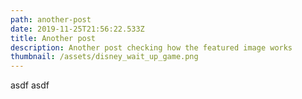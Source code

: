 ```yaml
---
path: another-post
date: 2019-11-25T21:56:22.533Z
title: Another post
description: Another post checking how the featured image works
thumbnail: /assets/disney_wait_up_game.png
---
```

asdf asdf
